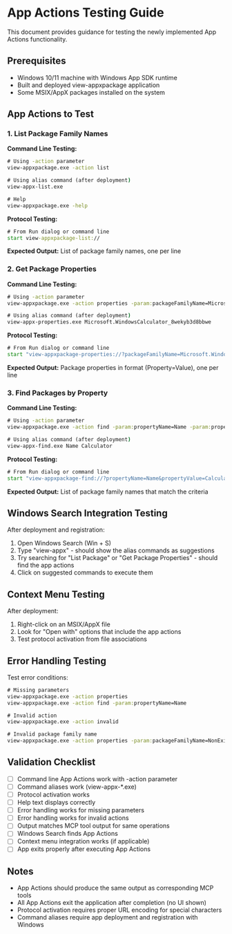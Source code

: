 # App Actions Testing Guide

This document provides guidance for testing the newly implemented App Actions functionality.

## Prerequisites
- Windows 10/11 machine with Windows App SDK runtime
- Built and deployed view-appxpackage application
- Some MSIX/AppX packages installed on the system

## App Actions to Test

### 1. List Package Family Names

**Command Line Testing:**
```cmd
# Using -action parameter
view-appxpackage.exe -action list

# Using alias command (after deployment)
view-appx-list.exe

# Help
view-appxpackage.exe -help
```

**Protocol Testing:**
```cmd
# From Run dialog or command line
start view-appxpackage-list://
```

**Expected Output:** List of package family names, one per line

### 2. Get Package Properties

**Command Line Testing:**
```cmd
# Using -action parameter
view-appxpackage.exe -action properties -param:packageFamilyName=Microsoft.WindowsCalculator_8wekyb3d8bbwe

# Using alias command (after deployment)
view-appx-properties.exe Microsoft.WindowsCalculator_8wekyb3d8bbwe
```

**Protocol Testing:**
```cmd
# From Run dialog or command line
start "view-appxpackage-properties://?packageFamilyName=Microsoft.WindowsCalculator_8wekyb3d8bbwe"
```

**Expected Output:** Package properties in format (Property=Value), one per line

### 3. Find Packages by Property

**Command Line Testing:**
```cmd
# Using -action parameter
view-appxpackage.exe -action find -param:propertyName=Name -param:propertyValue=Calculator

# Using alias command (after deployment)
view-appx-find.exe Name Calculator
```

**Protocol Testing:**
```cmd
# From Run dialog or command line
start "view-appxpackage-find://?propertyName=Name&propertyValue=Calculator"
```

**Expected Output:** List of package family names that match the criteria

## Windows Search Integration Testing

After deployment and registration:

1. Open Windows Search (Win + S)
2. Type "view-appx" - should show the alias commands as suggestions
3. Try searching for "List Package" or "Get Package Properties" - should find the app actions
4. Click on suggested commands to execute them

## Context Menu Testing

After deployment:
1. Right-click on an MSIX/AppX file
2. Look for "Open with" options that include the app actions
3. Test protocol activation from file associations

## Error Handling Testing

Test error conditions:
```cmd
# Missing parameters
view-appxpackage.exe -action properties
view-appxpackage.exe -action find -param:propertyName=Name

# Invalid action
view-appxpackage.exe -action invalid

# Invalid package family name
view-appxpackage.exe -action properties -param:packageFamilyName=NonExistentPackage
```

## Validation Checklist

- [ ] Command line App Actions work with -action parameter
- [ ] Command aliases work (view-appx-*.exe)
- [ ] Protocol activation works
- [ ] Help text displays correctly
- [ ] Error handling works for missing parameters
- [ ] Error handling works for invalid actions
- [ ] Output matches MCP tool output for same operations
- [ ] Windows Search finds App Actions
- [ ] Context menu integration works (if applicable)
- [ ] App exits properly after executing App Actions

## Notes

- App Actions should produce the same output as corresponding MCP tools
- All App Actions exit the application after completion (no UI shown)
- Protocol activation requires proper URL encoding for special characters
- Command aliases require app deployment and registration with Windows